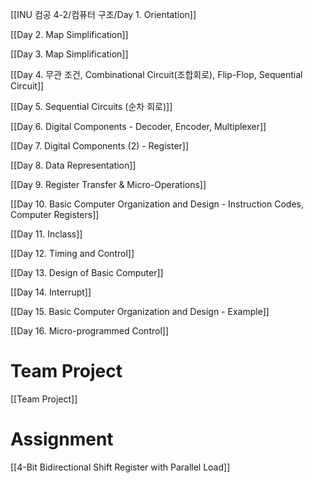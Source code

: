   

[[INU 컴공 4-2/컴퓨터 구조/Day 1. Orientation]]

[[Day 2. Map Simplification]]

[[Day 3. Map Simplification]]

[[Day 4. 무관 조건, Combinational Circuit(조합회로), Flip-Flop, Sequential Circuit]]

[[Day 5. Sequential Circuits (순차 회로)]]

[[Day 6. Digital Components - Decoder, Encoder, Multiplexer]]

[[Day 7. Digital Components (2) - Register]]

[[Day 8. Data Representation]]

[[Day 9. Register Transfer & Micro-Operations]]

[[Day 10. Basic Computer Organization and Design - Instruction Codes, Computer Registers]]

[[Day 11. Inclass]]

[[Day 12. Timing and Control]]

[[Day 13. Design of Basic Computer]]

[[Day 14. Interrupt]]

[[Day 15. Basic Computer Organization and Design - Example]]

[[Day 16. Micro-programmed Control]]




# Team Project
[[Team Project]]


# Assignment
[[4-Bit Bidirectional Shift Register with Parallel Load]]